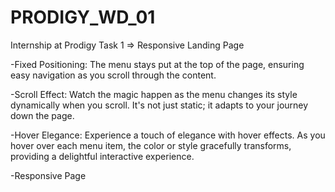 # PRODIGY_WD_01
Internship at Prodigy
Task 1 =>  Responsive Landing Page

-Fixed Positioning: The menu stays put at the top of the page, ensuring easy navigation as you scroll through the content.

-Scroll Effect: Watch the magic happen as the menu changes its style dynamically when you scroll. It's not just static; it adapts to your journey down the page.

-Hover Elegance: Experience a touch of elegance with hover effects. As you hover over each menu item, the color or style gracefully transforms, providing a delightful interactive experience.

-Responsive Page
